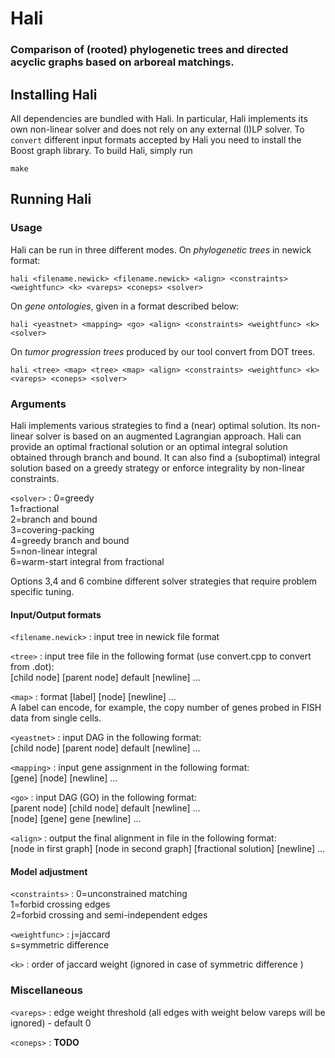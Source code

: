 # Hali #
### Comparison of (rooted) phylogenetic trees and directed acyclic graphs based on arboreal matchings. ###

## Installing Hali ##

All dependencies are bundled with Hali. In particular, Hali implements its own non-linear solver and does 
not rely on any external (I)LP solver. To ```convert``` different input formats accepted by Hali you need 
to install the Boost graph library. To build Hali, simply run

```
make
```

## Running Hali ##

### Usage ###

Hali can be run in three different modes. On *phylogenetic trees* in newick format:

```hali <filename.newick> <filename.newick> <align> <constraints> <weightfunc> <k> <vareps> <coneps> <solver>```

On *gene ontologies*, given in a format described below: 

```hali <yeastnet> <mapping> <go> <align> <constraints> <weightfunc> <k> <solver>```

On *tumor progression trees* produced by our tool convert from DOT trees. 

```hali <tree> <map> <tree> <map> <align> <constraints> <weightfunc> <k> <vareps> <coneps> <solver>```

### Arguments ###

Hali implements various strategies to find a (near) optimal solution. Its non-linear solver is based on an 
augmented Lagrangian approach. Hali can provide an optimal fractional solution or an optimal integral solution
obtained through branch and bound. It can also find a (suboptimal) integral solution based on a greedy 
strategy or enforce integrality by non-linear constraints. 

`<solver>`
  : 0=greedy  
  1=fractional  
  2=branch and bound  
  3=covering-packing  
  4=greedy branch and bound  
  5=non-linear integral  
  6=warm-start integral from fractional  

Options 3,4 and 6 combine different solver strategies that require problem specific tuning.

#### Input/Output formats ####   

`<filename.newick>`
  : input tree in newick file format

`<tree>`
  : input tree file in the following format (use convert.cpp to convert from .dot):        
  [child node] [parent node] default [newline] ...   
  
`<map>`
  : format [label] [node] [newline] ...  
  A label can encode, for example, the copy number of genes probed in FISH data from single cells.

`<yeastnet>`
  : input DAG in the following format:  
  [child node] [parent node] default [newline] ...

`<mapping>`
  : input gene assignment in the following format:  
  [gene] [node] [newline] ...

`<go>`
  : input DAG (GO) in the following format:  
  [parent node] [child node] default [newline] ...  
  [node] [gene] gene [newline] ...

`<align>`
  : output the final alignment in file <align> in the following format:  
  [node in first graph] [node in second graph] [fractional solution] [newline] ...
  
#### Model adjustment ####

`<constraints>`
  : 0=unconstrained matching   
  1=forbid crossing edges  
  2=forbid crossing and semi-independent edges

`<weightfunc>`
  : j=jaccard  
  s=symmetric difference

`<k>`
  : order of jaccard weight (ignored in case of symmetric difference )

### Miscellaneous ####

`<vareps>`
  : edge weight threshold (all edges with weight below vareps will be ignored) - default 0

`<coneps>`
  : **TODO**
